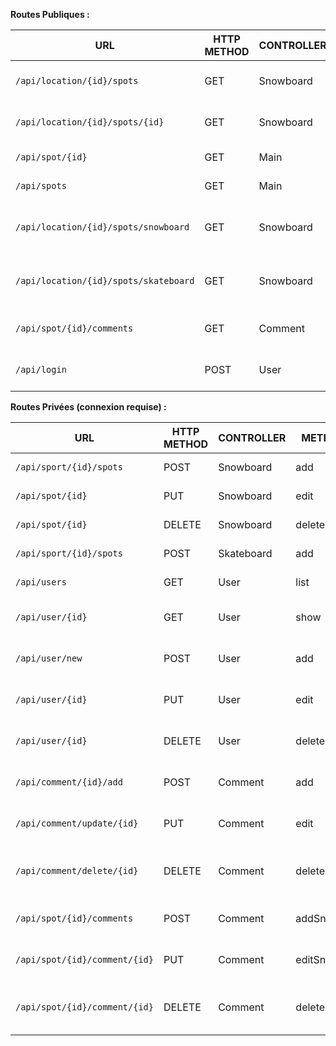**Routes Publiques :**

| URL | HTTP METHOD | CONTROLLER | METHOD | COMMENTS |
| --- | --- | --- | --- | --- |
| `/api/location/{id}/spots` | GET | Snowboard | list | Lister tous les spots d’une ville |
| `/api/location/{id}/spots/{id}` | GET | Snowboard | show | Accéder à un spot d’une ville |
| `/api/spot/{id}` | GET | Main | list | Accéder à un spot |
| `/api/spots` | GET | Main | list | Lister tous les spots |
| `/api/location/{id}/spots/snowboard` | GET | Snowboard | list | Lister tous les spots de snowboard d’une ville |
| `/api/location/{id}/spots/skateboard` | GET | Snowboard | list | Lister tous les spots de skateboard d’une ville |
| `/api/spot/{id}/comments` | GET | Comment | listSnow | Lister les commentaires d’un spot |
| `/api/login` | POST | User | login | Connexion d’un utilisateur |

**Routes Privées (connexion requise) :**

| URL | HTTP METHOD | CONTROLLER | METHOD | COMMENTS |
| --- | --- | --- | --- | --- |
| `/api/sport/{id}/spots` | POST | Snowboard | add | Ajouter un spot |
| `/api/spot/{id}` | PUT | Snowboard | edit | Modifier un spot |
| `/api/spot/{id}` | DELETE | Snowboard | delete | Supprimer un spot |
| `/api/sport/{id}/spots` | POST | Skateboard | add | Ajouter un spot |
| `/api/users` | GET | User | list | Lister les utilisateurs |
| `/api/user/{id}` | GET | User | show | Consulter un profil utilisateur |
| `/api/user/new` | POST | User | add | Création d’un utilisateur |
| `/api/user/{id}` | PUT | User | edit | Modification d’un utilisateur |
| `/api/user/{id}` | DELETE | User | delete | Suppression d’un utilisateur |
| `/api/comment/{id}/add` | POST | Comment | add | Ajouter un commentaire sur un spot |
| `/api/comment/update/{id}` | PUT | Comment | edit | Modifier un commentaire sur un spot |
| `/api/comment/delete/{id}` | DELETE | Comment | delete | Supprimer un commentaire sur un spot |
| `/api/spot/{id}/comments` | POST | Comment | addSnow | Ajouter un commentaire pour un spot |
| `/api/spot/{id}/comment/{id}` | PUT | Comment | editSnow | Modifier un commentaire d’un spot |
| `/api/spot/{id}/comment/{id}` | DELETE | Comment | deleteSnow | Supprimer un commentaire d’un spot |
